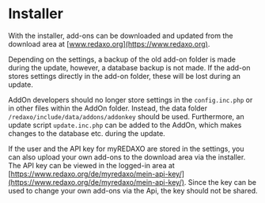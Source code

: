 # Installer

With the installer, add-ons can be downloaded and updated from the download area at [www.redaxo.org](https://www.redaxo.org).

Depending on the settings, a backup of the old add-on folder is made during the update, however, a database backup is not made. If the add-on stores settings directly in the add-on folder, these will be lost during an update.

AddOn developers should no longer store settings in the `config.inc.php` or in other files within the AddOn folder. Instead, the data folder `/redaxo/include/data/addons/addonkey` should be used.
Furthermore, an update script `update.inc.php` can be added to the AddOn, which makes changes to the database etc. during the update.

If the user and the API key for myREDAXO are stored in the settings, you can also upload your own add-ons to the download area via the installer. The API key can be viewed in the logged-in area at [https://www.redaxo.org/de/myredaxo/mein-api-key/](https://www.redaxo.org/de/myredaxo/mein-api-key/). Since the key can be used to change your own add-ons via the Api, the key should not be shared.
